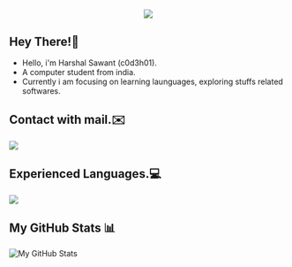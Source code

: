 <h1 align="center">
    <img src="https://readme-typing-svg.herokuapp.com/?font=Righteous&size=50&center=true&vCenter=true&width=1500&height=75&duration=2500&lines=Hi+There;Welcome+to+the+my+github;I'm+Harshal"/>
</h1>

## Hey There!👋
- Hello, i'm Harshal Sawant (c0d3h01).
- A computer student from india.
- Currently i am focusing on learning launguages, exploring stuffs related softwares.

## Contact with mail.✉️
  <a href="mailto:harshalsawant2004h@gmail.com">
    <img src="https://img.shields.io/badge/Contact-333333?style=for-the-badge&logo=gmail&logoColor=blue"/>
  </a>
 
## Experienced Languages.💻
<img src="https://skillicons.dev/icons?i=python,bash,nodejs,c,cpp"/>

## My GitHub Stats 📊
![My GitHub Stats](https://github-readme-stats.vercel.app/api?username=c0d3h01&show_icons=true&theme=radical)
